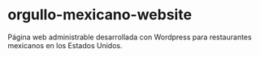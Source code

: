 # orgullo-mexicano-website
Página web administrable desarrollada con Wordpress para restaurantes mexicanos en los Estados Unidos.
